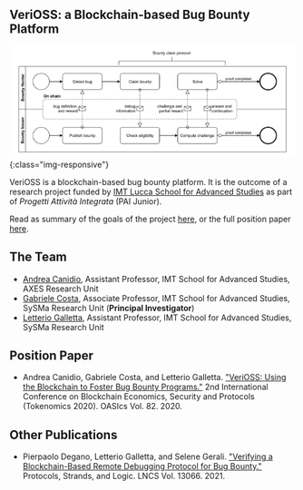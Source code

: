 ## VeriOSS: a Blockchain-based Bug Bounty Platform

![BPMN-workflow](figure.png){:class="img-responsive"}

VeriOSS is a blockchain-based 
bug bounty platform. It is the outcome of a research project funded by [IMT Lucca School for Advanced Studies](http://www.imtlucca.it/en) as part of *Progetti Attività Integrata* (PAI Junior).

Read as summary of the goals of the project [here](project), or the full position paper [here](https://drops.dagstuhl.de/opus/volltexte/2021/13528/pdf/OASIcs-Tokenomics-2020-6.pdf).


## The Team 
* [Andrea Canidio](http://andreacanidio.com/), Assistant Professor, IMT School for Advanced Studies, AXES Research Unit
* [Gabriele Costa](https://sysma.imtlucca.it/pages/gabriele-costa/), Associate Professor, IMT School for Advanced Studies, SySMa Research Unit (**Principal Investigator**)
* [Letterio Galletta](https://sysma.imtlucca.it/pages/letterio-galletta/), Assistant Professor, IMT School for Advanced Studies, SySMa Research Unit

## Position Paper

* Andrea Canidio, Gabriele Costa, and Letterio Galletta. ["VeriOSS: Using the Blockchain to Foster Bug Bounty Programs."](https://iris.imtlucca.it/retrieve/handle/20.500.11771/15589/13805/main.pdf) 2nd International Conference on Blockchain Economics, Security and Protocols (Tokenomics 2020). OASIcs Vol. 82. 2020.

## Other Publications

* Pierpaolo Degano, Letterio Galletta, and Selene Gerali. ["Verifying a Blockchain-Based Remote Debugging Protocol for Bug Bounty."]() Protocols, Strands, and Logic. LNCS Vol. 13066. 2021.

<!--
You can use the [editor on GitHub](https://github.com/lillo/verioss/edit/gh-pages/index.md) to maintain and preview the content for your website in Markdown files.

Whenever you commit to this repository, GitHub Pages will run [Jekyll](https://jekyllrb.com/) to rebuild the pages in your site, from the content in your Markdown files.

### Markdown

Markdown is a lightweight and easy-to-use syntax for styling your writing. It includes conventions for

```markdown
Syntax highlighted code block

# Header 1
## Header 2
### Header 3

- Bulleted
- List

1. Numbered
2. List

**Bold** and _Italic_ and `Code` text

[Link](url) and ![Image](src)
```

For more details see [GitHub Flavored Markdown](https://guides.github.com/features/mastering-markdown/).

### Jekyll Themes

Your Pages site will use the layout and styles from the Jekyll theme you have selected in your [repository settings](https://github.com/lillo/verioss/settings/pages). The name of this theme is saved in the Jekyll `_config.yml` configuration file.

### Support or Contact

Having trouble with Pages? Check out our [documentation](https://docs.github.com/categories/github-pages-basics/) or [contact support](https://support.github.com/contact) and we’ll help you sort it out.
-->

